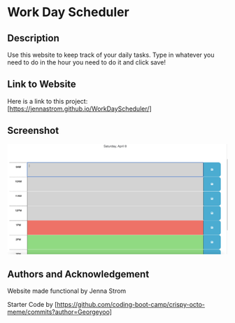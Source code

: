 # Work Day Scheduler

## Description
Use this website to keep track of your daily tasks. Type in whatever you need to do in the hour you need to do it and click save! 

## Link to Website

Here is a link to this project: [https://jennastrom.github.io/WorkDayScheduler/]

## Screenshot
![Screenshot](./Assets/Screenshot%202023-04-08%20at%201.03.09%20PM.png)

## Authors and Acknowledgement 
Website made functional by Jenna Strom

Starter Code by [https://github.com/coding-boot-camp/crispy-octo-meme/commits?author=Georgeyoo]